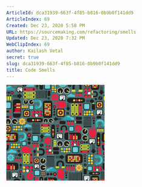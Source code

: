 ```yaml
---
ArticleId: dca31939-663f-4f85-b816-0b9b0f141dd9
ArticleIndex: 69
Created: Dec 23, 2020 5:58 PM
URL: https://sourcemaking.com/refactoring/smells
Updated: Dec 23, 2020 7:32 PM
WebClipIndex: 69
author: Kailash Vetal
secret: true
slug: dca31939-663f-4f85-b816-0b9b0f141dd9
title: Code Smells
---
```

![home-tb1.png](69%20f0a7f7df535a47fca8fd9b43a7cc6ed8/home-tb1.png)
